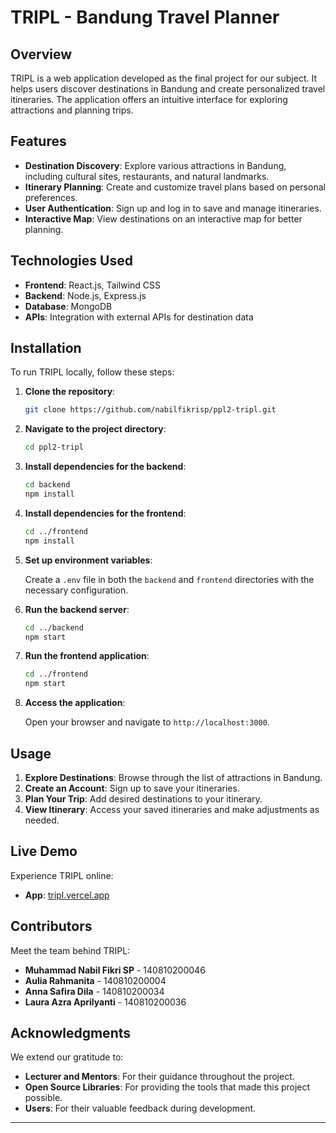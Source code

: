 # TRIPL - Bandung Travel Planner
## Overview

TRIPL is a web application developed as the final project for our subject. It helps users discover destinations in Bandung and create personalized travel itineraries. The application offers an intuitive interface for exploring attractions and planning trips.


## Features

- **Destination Discovery**: Explore various attractions in Bandung, including cultural sites, restaurants, and natural landmarks.
- **Itinerary Planning**: Create and customize travel plans based on personal preferences.
- **User Authentication**: Sign up and log in to save and manage itineraries.
- **Interactive Map**: View destinations on an interactive map for better planning.

## Technologies Used

- **Frontend**: React.js, Tailwind CSS
- **Backend**: Node.js, Express.js
- **Database**: MongoDB
- **APIs**: Integration with external APIs for destination data

## Installation

To run TRIPL locally, follow these steps:

1. **Clone the repository**:

   ```bash
   git clone https://github.com/nabilfikrisp/ppl2-tripl.git
   ```

2. **Navigate to the project directory**:

   ```bash
   cd ppl2-tripl
   ```

3. **Install dependencies for the backend**:

   ```bash
   cd backend
   npm install
   ```

4. **Install dependencies for the frontend**:

   ```bash
   cd ../frontend
   npm install
   ```

5. **Set up environment variables**:

   Create a `.env` file in both the `backend` and `frontend` directories with the necessary configuration.

6. **Run the backend server**:

   ```bash
   cd ../backend
   npm start
   ```

7. **Run the frontend application**:

   ```bash
   cd ../frontend
   npm start
   ```

8. **Access the application**:

   Open your browser and navigate to `http://localhost:3000`.

## Usage

1. **Explore Destinations**: Browse through the list of attractions in Bandung.
2. **Create an Account**: Sign up to save your itineraries.
3. **Plan Your Trip**: Add desired destinations to your itinerary.
4. **View Itinerary**: Access your saved itineraries and make adjustments as needed.

## Live Demo

Experience TRIPL online:

- **App**: [tripl.vercel.app](https://tripl.vercel.app/)

## Contributors

Meet the team behind TRIPL:

- **Muhammad Nabil Fikri SP** - 140810200046
- **Aulia Rahmanita** - 140810200004
- **Anna Safira Dila** - 140810200034
- **Laura Azra Aprilyanti** - 140810200036


## Acknowledgments

We extend our gratitude to:

- **Lecturer and Mentors**: For their guidance throughout the project.
- **Open Source Libraries**: For providing the tools that made this project possible.
- **Users**: For their valuable feedback during development.

---
